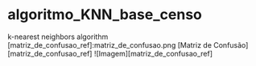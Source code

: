 # algoritmo_KNN_base_censo
k-nearest neighbors algorithm
[matriz_de_confusao_ref]:matriz_de_confusao.png
[Matriz de Confusão][matriz_de_confusao_ref]
![Imagem][matriz_de_confusao_ref] 